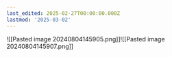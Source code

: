 ```yaml
---
last_edited: 2025-02-27T00:00:00.000Z
lastmod: '2025-03-02'
---
```






![[Pasted image 20240804145905.png]]![[Pasted image 20240804145907.png]]

